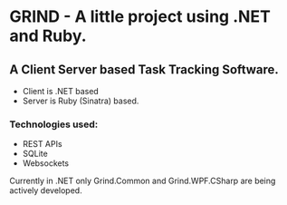 # GRIND - A little project using .NET and Ruby. #
## A Client Server based Task Tracking Software. ##
* Client is .NET based
* Server is Ruby (Sinatra) based.


### Technologies used: ###
* REST APIs
* SQLite
* Websockets

Currently in .NET only Grind.Common and Grind.WPF.CSharp are being actively developed.